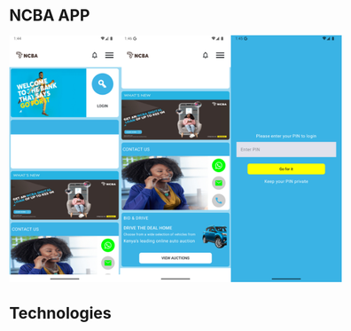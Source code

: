 NCBA APP
=======

<div style="display: flex; justify-content: space-between;">
    <img src="ncba/home.png" alt="" width="200px">
    <img src="ncba/home_1.png" alt="" width="200px">
    <img src="ncba/login.png" alt="" width="200px">
</div>

Technologies
===========